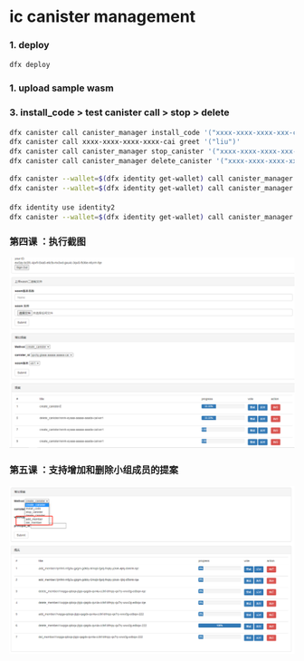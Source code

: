 # ic canister management

### 1. deploy
```bash
dfx deploy
```

### 1. upload sample wasm


### 3. install_code > test canister call > stop > delete
```bash
dfx canister call canister_manager install_code '("xxxx-xxxx-xxxx-xxx-cai","ver1")'
dfx canister call xxxx-xxxx-xxxx-xxxx-cai greet '("liu")'
dfx canister call canister_manager stop_canister '("xxxx-xxxx-xxxx-xxx-cai","ver1")'
dfx canister call canister_manager delete_canister '("xxxx-xxxx-xxxx-xxx-cai","ver1")'
```

```bash
dfx canister --wallet=$(dfx identity get-wallet) call canister_manager submit_proposal '("123","upgrade")'
dfx canister --wallet=$(dfx identity get-wallet) call canister_manager get_proposal '(1)'

dfx identity use identity2
dfx canister --wallet=$(dfx identity get-wallet) call canister_manager vote '(1, true)'
```

### 第四课 ：执行截图
![image](执行截图_20220609213217.png)

### 第五课 ：支持增加和删除小组成员的提案
![image](5_20220611235706.png)